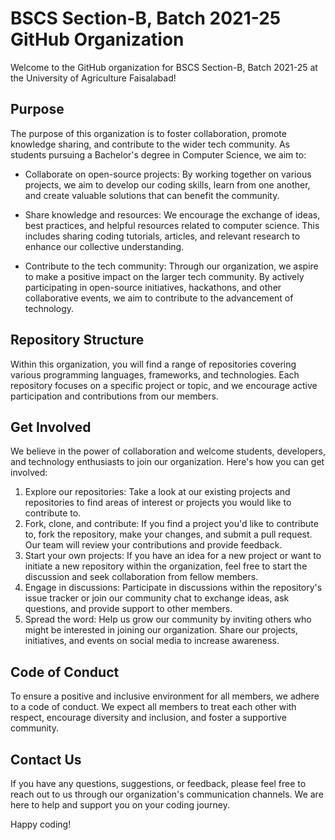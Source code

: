 # BSCS Section-B, Batch 2021-25 GitHub Organization

Welcome to the GitHub organization for BSCS Section-B, Batch 2021-25 at the University of Agriculture Faisalabad! 

## Purpose

The purpose of this organization is to foster collaboration, promote knowledge sharing, and contribute to the wider tech community. As students pursuing a Bachelor's degree in Computer Science, we aim to:

- Collaborate on open-source projects: By working together on various projects, we aim to develop our coding skills, learn from one another, and create valuable solutions that can benefit the community.
  
- Share knowledge and resources: We encourage the exchange of ideas, best practices, and helpful resources related to computer science. This includes sharing coding tutorials, articles, and relevant research to enhance our collective understanding.
  
- Contribute to the tech community: Through our organization, we aspire to make a positive impact on the larger tech community. By actively participating in open-source initiatives, hackathons, and other collaborative events, we aim to contribute to the advancement of technology.
  
## Repository Structure

Within this organization, you will find a range of repositories covering various programming languages, frameworks, and technologies. Each repository focuses on a specific project or topic, and we encourage active participation and contributions from our members.

## Get Involved

We believe in the power of collaboration and welcome students, developers, and technology enthusiasts to join our organization. Here's how you can get involved:

1. Explore our repositories: Take a look at our existing projects and repositories to find areas of interest or projects you would like to contribute to.
2. Fork, clone, and contribute: If you find a project you'd like to contribute to, fork the repository, make your changes, and submit a pull request. Our team will review your contributions and provide feedback.
3. Start your own projects: If you have an idea for a new project or want to initiate a new repository within the organization, feel free to start the discussion and seek collaboration from fellow members.
4. Engage in discussions: Participate in discussions within the repository's issue tracker or join our community chat to exchange ideas, ask questions, and provide support to other members.
5. Spread the word: Help us grow our community by inviting others who might be interested in joining our organization. Share our projects, initiatives, and events on social media to increase awareness.

## Code of Conduct

To ensure a positive and inclusive environment for all members, we adhere to a code of conduct. We expect all members to treat each other with respect, encourage diversity and inclusion, and foster a supportive community.

## Contact Us

If you have any questions, suggestions, or feedback, please feel free to reach out to us through our organization's communication channels. We are here to help and support you on your coding journey.

Happy coding!

